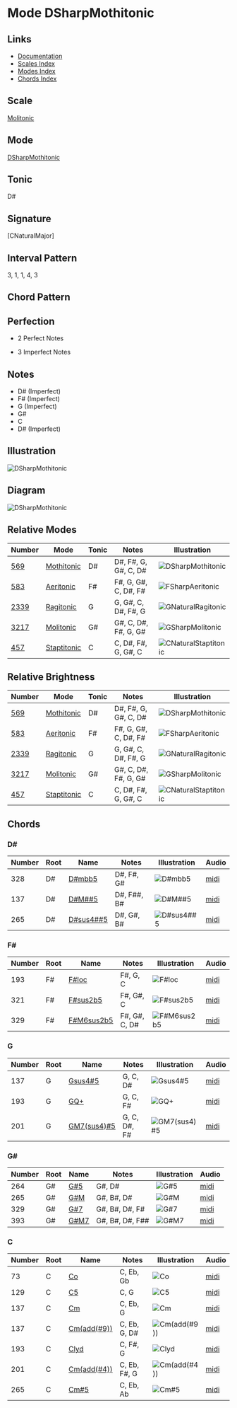 # Mode DSharpMothitonic

## Links

- [Documentation](README.md)
- [Scales Index](Scales.md)
- [Modes Index](Modes.md)
- [Chords Index](Chords.md)

## Scale

[Molitonic](ScaleMolitonic.md)

## Mode

[DSharpMothitonic](ModeDSharpMothitonic.md)

## Tonic

D#

## Signature

[CNaturalMajor]

## Interval Pattern

3, 1, 1, 4, 3

## Chord Pattern



## Perfection

 - 2 Perfect Notes

 - 3 Imperfect Notes

## Notes

- D# (Imperfect)
- F# (Imperfect)
- G (Imperfect)
- G#
- C
- D# (Imperfect)

## Illustration

![DSharpMothitonic](ModeDSharpMothitonic.png)

## Diagram

![DSharpMothitonic](CircleModeDSharpMothitonic.png)

## Relative Modes

| Number | Mode | Tonic | Notes | Illustration |
|--------|------|-------|-------|--------------|
| [569](https://ianring.com/musictheory/scales/569) | [Mothitonic](ModeMothitonic.md) | D# | D#, F#, G, G#, C, D# | ![DSharpMothitonic](ModeDSharpMothitonic.png) |
| [583](https://ianring.com/musictheory/scales/583) | [Aeritonic](ModeAeritonic.md) | F# | F#, G, G#, C, D#, F# | ![FSharpAeritonic](ModeFSharpAeritonic.png) |
| [2339](https://ianring.com/musictheory/scales/2339) | [Ragitonic](ModeRagitonic.md) | G | G, G#, C, D#, F#, G | ![GNaturalRagitonic](ModeGNaturalRagitonic.png) |
| [3217](https://ianring.com/musictheory/scales/3217) | [Molitonic](ModeMolitonic.md) | G# | G#, C, D#, F#, G, G# | ![GSharpMolitonic](ModeGSharpMolitonic.png) |
| [457](https://ianring.com/musictheory/scales/457) | [Staptitonic](ModeStaptitonic.md) | C | C, D#, F#, G, G#, C | ![CNaturalStaptitonic](ModeCNaturalStaptitonic.png) |
## Relative Brightness

| Number | Mode | Tonic | Notes | Illustration |
|--------|------|-------|-------|--------------|
| [569](https://ianring.com/musictheory/scales/569) | [Mothitonic](ModeMothitonic.md) | D# | D#, F#, G, G#, C, D# | ![DSharpMothitonic](CircleModeDSharpMothitonic.png) |
| [583](https://ianring.com/musictheory/scales/583) | [Aeritonic](ModeAeritonic.md) | F# | F#, G, G#, C, D#, F# | ![FSharpAeritonic](CircleModeFSharpAeritonic.png) |
| [2339](https://ianring.com/musictheory/scales/2339) | [Ragitonic](ModeRagitonic.md) | G | G, G#, C, D#, F#, G | ![GNaturalRagitonic](CircleModeGNaturalRagitonic.png) |
| [3217](https://ianring.com/musictheory/scales/3217) | [Molitonic](ModeMolitonic.md) | G# | G#, C, D#, F#, G, G# | ![GSharpMolitonic](CircleModeGSharpMolitonic.png) |
| [457](https://ianring.com/musictheory/scales/457) | [Staptitonic](ModeStaptitonic.md) | C | C, D#, F#, G, G#, C | ![CNaturalStaptitonic](CircleModeCNaturalStaptitonic.png) |

## Chords

### D#

| Number | Root | Name | Notes | Illustration | Audio |
|--------|------|------|-------|--------------|-------|
| 328 | D# | [D#mbb5](ChordDSharpMinorDoubleFlatFifth.md) | D#, F#, G# | ![D#mbb5](ChordDSharpMinorDoubleFlatFifthRootPosition.png) | [midi](ChordDSharpMinorDoubleFlatFifthRootPosition.mid) |
| 137 | D# | [D#M##5](ChordDSharpMajorDoubleSharpFifth.md) | D#, F##, B# | ![D#M##5](ChordDSharpMajorDoubleSharpFifthRootPosition.png) | [midi](ChordDSharpMajorDoubleSharpFifthRootPosition.mid) |
| 265 | D# | [D#sus4##5](ChordDSharpSuspendedFourthDoubleSharpFifth.md) | D#, G#, B# | ![D#sus4##5](ChordDSharpSuspendedFourthDoubleSharpFifthRootPosition.png) | [midi](ChordDSharpSuspendedFourthDoubleSharpFifthRootPosition.mid) |

### F#

| Number | Root | Name | Notes | Illustration | Audio |
|--------|------|------|-------|--------------|-------|
| 193 | F# | [F#loc](ChordFSharpLocrian.md) | F#, G, C | ![F#loc](ChordFSharpLocrianRootPosition.png) | [midi](ChordFSharpLocrianRootPosition.mid) |
| 321 | F# | [F#sus2b5](ChordFSharpSuspendedSecondFlatFifth.md) | F#, G#, C | ![F#sus2b5](ChordFSharpSuspendedSecondFlatFifthRootPosition.png) | [midi](ChordFSharpSuspendedSecondFlatFifthRootPosition.mid) |
| 329 | F# | [F#M6sus2b5](ChordFSharpMajorSixthSuspendedSecondFlatFifth.md) | F#, G#, C, D# | ![F#M6sus2b5](ChordFSharpMajorSixthSuspendedSecondFlatFifthRootPosition.png) | [midi](ChordFSharpMajorSixthSuspendedSecondFlatFifthRootPosition.mid) |

### G

| Number | Root | Name | Notes | Illustration | Audio |
|--------|------|------|-------|--------------|-------|
| 137 | G | [Gsus4#5](ChordGNaturalSuspendedFourthSharpFifth.md) | G, C, D# | ![Gsus4#5](ChordGNaturalSuspendedFourthSharpFifthRootPosition.png) | [midi](ChordGNaturalSuspendedFourthSharpFifthRootPosition.mid) |
| 193 | G | [GQ+](ChordGNaturalQuartalAugmented.md) | G, C, F# | ![GQ+](ChordGNaturalQuartalAugmentedRootPosition.png) | [midi](ChordGNaturalQuartalAugmentedRootPosition.mid) |
| 201 | G | [GM7(sus4)#5](ChordGNaturalMajorSeventhSuspendedFourthSharpFifth.md) | G, C, D#, F# | ![GM7(sus4)#5](ChordGNaturalMajorSeventhSuspendedFourthSharpFifthRootPosition.png) | [midi](ChordGNaturalMajorSeventhSuspendedFourthSharpFifthRootPosition.mid) |

### G#

| Number | Root | Name | Notes | Illustration | Audio |
|--------|------|------|-------|--------------|-------|
| 264 | G# | [G#5](ChordGSharpPowerChord.md) | G#, D# | ![G#5](ChordGSharpPowerChordRootPosition.png) | [midi](ChordGSharpPowerChordRootPosition.mid) |
| 265 | G# | [G#M](ChordGSharpMajor.md) | G#, B#, D# | ![G#M](ChordGSharpMajorRootPosition.png) | [midi](ChordGSharpMajorRootPosition.mid) |
| 329 | G# | [G#7](ChordGSharpDominantSeventh.md) | G#, B#, D#, F# | ![G#7](ChordGSharpDominantSeventhRootPosition.png) | [midi](ChordGSharpDominantSeventhRootPosition.mid) |
| 393 | G# | [G#M7](ChordGSharpMajorSeventh.md) | G#, B#, D#, F## | ![G#M7](ChordGSharpMajorSeventhRootPosition.png) | [midi](ChordGSharpMajorSeventhRootPosition.mid) |

### C

| Number | Root | Name | Notes | Illustration | Audio |
|--------|------|------|-------|--------------|-------|
| 73 | C | [Co](ChordCNaturalDiminished.md) | C, Eb, Gb | ![Co](ChordCNaturalDiminishedRootPosition.png) | [midi](ChordCNaturalDiminishedRootPosition.mid) |
| 129 | C | [C5](ChordCNaturalPowerChord.md) | C, G | ![C5](ChordCNaturalPowerChordRootPosition.png) | [midi](ChordCNaturalPowerChordRootPosition.mid) |
| 137 | C | [Cm](ChordCNaturalMinor.md) | C, Eb, G | ![Cm](ChordCNaturalMinorRootPosition.png) | [midi](ChordCNaturalMinorRootPosition.mid) |
| 137 | C | [Cm(add(#9))](ChordCNaturalMinorAddSharpNinth.md) | C, Eb, G, D# | ![Cm(add(#9))](ChordCNaturalMinorAddSharpNinthRootPosition.png) | [midi](ChordCNaturalMinorAddSharpNinthRootPosition.mid) |
| 193 | C | [Clyd](ChordCNaturalLydian.md) | C, F#, G | ![Clyd](ChordCNaturalLydianRootPosition.png) | [midi](ChordCNaturalLydianRootPosition.mid) |
| 201 | C | [Cm(add(#4))](ChordCNaturalMinorAddSharpFourth.md) | C, Eb, F#, G | ![Cm(add(#4))](ChordCNaturalMinorAddSharpFourthRootPosition.png) | [midi](ChordCNaturalMinorAddSharpFourthRootPosition.mid) |
| 265 | C | [Cm#5](ChordCNaturalMinorSharpFifth.md) | C, Eb, Ab | ![Cm#5](ChordCNaturalMinorSharpFifthRootPosition.png) | [midi](ChordCNaturalMinorSharpFifthRootPosition.mid) |

